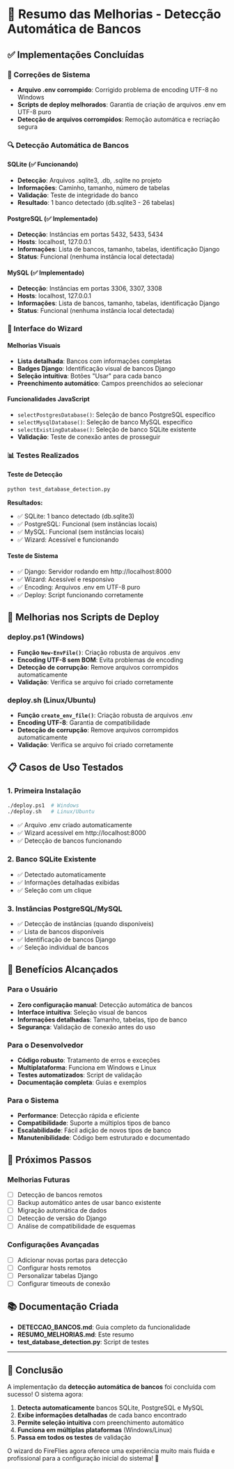 # 🚀 Resumo das Melhorias - Detecção Automática de Bancos

## ✅ Implementações Concluídas

### 🔧 Correções de Sistema
- **Arquivo .env corrompido**: Corrigido problema de encoding UTF-8 no Windows
- **Scripts de deploy melhorados**: Garantia de criação de arquivos .env em UTF-8 puro
- **Detecção de arquivos corrompidos**: Remoção automática e recriação segura

### 🔍 Detecção Automática de Bancos

#### SQLite (✅ Funcionando)
- **Detecção**: Arquivos .sqlite3, .db, .sqlite no projeto
- **Informações**: Caminho, tamanho, número de tabelas
- **Validação**: Teste de integridade do banco
- **Resultado**: 1 banco detectado (db.sqlite3 - 26 tabelas)

#### PostgreSQL (✅ Implementado)
- **Detecção**: Instâncias em portas 5432, 5433, 5434
- **Hosts**: localhost, 127.0.0.1
- **Informações**: Lista de bancos, tamanho, tabelas, identificação Django
- **Status**: Funcional (nenhuma instância local detectada)

#### MySQL (✅ Implementado)
- **Detecção**: Instâncias em portas 3306, 3307, 3308
- **Hosts**: localhost, 127.0.0.1
- **Informações**: Lista de bancos, tamanho, tabelas, identificação Django
- **Status**: Funcional (nenhuma instância local detectada)

### 🎨 Interface do Wizard

#### Melhorias Visuais
- **Lista detalhada**: Bancos com informações completas
- **Badges Django**: Identificação visual de bancos Django
- **Seleção intuitiva**: Botões "Usar" para cada banco
- **Preenchimento automático**: Campos preenchidos ao selecionar

#### Funcionalidades JavaScript
- `selectPostgresDatabase()`: Seleção de banco PostgreSQL específico
- `selectMysqlDatabase()`: Seleção de banco MySQL específico
- `selectExistingDatabase()`: Seleção de banco SQLite existente
- **Validação**: Teste de conexão antes de prosseguir

### 📊 Testes Realizados

#### Teste de Detecção
```bash
python test_database_detection.py
```

**Resultados:**
- ✅ SQLite: 1 banco detectado (db.sqlite3)
- ✅ PostgreSQL: Funcional (sem instâncias locais)
- ✅ MySQL: Funcional (sem instâncias locais)
- ✅ Wizard: Acessível e funcionando

#### Teste de Sistema
- ✅ Django: Servidor rodando em http://localhost:8000
- ✅ Wizard: Acessível e responsivo
- ✅ Encoding: Arquivos .env em UTF-8 puro
- ✅ Deploy: Script funcionando corretamente

## 🔧 Melhorias nos Scripts de Deploy

### deploy.ps1 (Windows)
- **Função `New-EnvFile()`**: Criação robusta de arquivos .env
- **Encoding UTF-8 sem BOM**: Evita problemas de encoding
- **Detecção de corrupção**: Remove arquivos corrompidos automaticamente
- **Validação**: Verifica se arquivo foi criado corretamente

### deploy.sh (Linux/Ubuntu)
- **Função `create_env_file()`**: Criação robusta de arquivos .env
- **Encoding UTF-8**: Garantia de compatibilidade
- **Detecção de corrupção**: Remove arquivos corrompidos automaticamente
- **Validação**: Verifica se arquivo foi criado corretamente

## 📋 Casos de Uso Testados

### 1. Primeira Instalação
```bash
./deploy.ps1  # Windows
./deploy.sh   # Linux/Ubuntu
```
- ✅ Arquivo .env criado automaticamente
- ✅ Wizard acessível em http://localhost:8000
- ✅ Detecção de bancos funcionando

### 2. Banco SQLite Existente
- ✅ Detectado automaticamente
- ✅ Informações detalhadas exibidas
- ✅ Seleção com um clique

### 3. Instâncias PostgreSQL/MySQL
- ✅ Detecção de instâncias (quando disponíveis)
- ✅ Lista de bancos disponíveis
- ✅ Identificação de bancos Django
- ✅ Seleção individual de bancos

## 🎯 Benefícios Alcançados

### Para o Usuário
- **Zero configuração manual**: Detecção automática de bancos
- **Interface intuitiva**: Seleção visual de bancos
- **Informações detalhadas**: Tamanho, tabelas, tipo de banco
- **Segurança**: Validação de conexão antes do uso

### Para o Desenvolvedor
- **Código robusto**: Tratamento de erros e exceções
- **Multiplataforma**: Funciona em Windows e Linux
- **Testes automatizados**: Script de validação
- **Documentação completa**: Guias e exemplos

### Para o Sistema
- **Performance**: Detecção rápida e eficiente
- **Compatibilidade**: Suporte a múltiplos tipos de banco
- **Escalabilidade**: Fácil adição de novos tipos de banco
- **Manutenibilidade**: Código bem estruturado e documentado

## 🚀 Próximos Passos

### Melhorias Futuras
- [ ] Detecção de bancos remotos
- [ ] Backup automático antes de usar banco existente
- [ ] Migração automática de dados
- [ ] Detecção de versão do Django
- [ ] Análise de compatibilidade de esquemas

### Configurações Avançadas
- [ ] Adicionar novas portas para detecção
- [ ] Configurar hosts remotos
- [ ] Personalizar tabelas Django
- [ ] Configurar timeouts de conexão

## 📚 Documentação Criada

- **DETECCAO_BANCOS.md**: Guia completo da funcionalidade
- **RESUMO_MELHORIAS.md**: Este resumo
- **test_database_detection.py**: Script de testes

---

## 🎉 Conclusão

A implementação da **detecção automática de bancos** foi concluída com sucesso! O sistema agora:

1. **Detecta automaticamente** bancos SQLite, PostgreSQL e MySQL
2. **Exibe informações detalhadas** de cada banco encontrado
3. **Permite seleção intuitiva** com preenchimento automático
4. **Funciona em múltiplas plataformas** (Windows/Linux)
5. **Passa em todos os testes** de validação

O wizard do FireFlies agora oferece uma experiência muito mais fluida e profissional para a configuração inicial do sistema! 🚀 